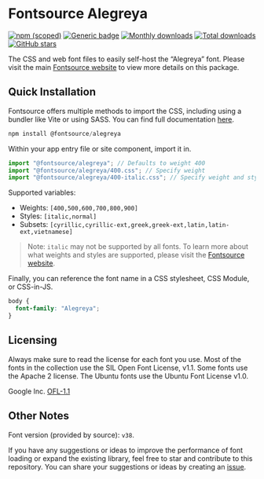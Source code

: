 # Fontsource Alegreya

[![npm (scoped)](https://img.shields.io/npm/v/@fontsource/alegreya?color=brightgreen)](https://www.npmjs.com/package/@fontsource/alegreya) [![Generic badge](https://img.shields.io/badge/fontsource-passing-brightgreen)](https://github.com/fontsource/fontsource) [![Monthly downloads](https://badgen.net/npm/dm/@fontsource/alegreya)](https://github.com/fontsource/fontsource) [![Total downloads](https://badgen.net/npm/dt/@fontsource/alegreya)](https://github.com/fontsource/fontsource) [![GitHub stars](https://img.shields.io/github/stars/fontsource/fontsource.svg?style=social&label=Star)](https://github.com/fontsource/fontsource/stargazers)

The CSS and web font files to easily self-host the “Alegreya” font. Please visit the main [Fontsource website](https://fontsource.org/fonts/alegreya) to view more details on this package.

## Quick Installation

Fontsource offers multiple methods to import the CSS, including using a bundler like Vite or using SASS. You can find full documentation [here](https://fontsource.org/docs/getting-started/introduction).

```javascript
npm install @fontsource/alegreya
```

Within your app entry file or site component, import it in.

```javascript
import "@fontsource/alegreya"; // Defaults to weight 400
import "@fontsource/alegreya/400.css"; // Specify weight
import "@fontsource/alegreya/400-italic.css"; // Specify weight and style
```

Supported variables:
- Weights: `[400,500,600,700,800,900]`
- Styles: `[italic,normal]`
- Subsets: `[cyrillic,cyrillic-ext,greek,greek-ext,latin,latin-ext,vietnamese]`

> Note: `italic` may not be supported by all fonts. To learn more about what weights and styles are supported, please visit the [Fontsource website](https://fontsource.org/fonts/alegreya).

Finally, you can reference the font name in a CSS stylesheet, CSS Module, or CSS-in-JS.

```css
body {
  font-family: "Alegreya";
}
```

## Licensing
Always make sure to read the license for each font you use. Most of the fonts in the collection use the SIL Open Font License, v1.1. Some fonts use the Apache 2 license. The Ubuntu fonts use the Ubuntu Font License v1.0.

Google Inc.
[OFL-1.1](http://scripts.sil.org/OFL)

## Other Notes
Font version (provided by source): `v38`.

If you have any suggestions or ideas to improve the performance of font loading or expand the existing library, feel free to star and contribute to this repository. You can share your suggestions or ideas by creating an [issue](https://github.com/fontsource/fontsource/issues).